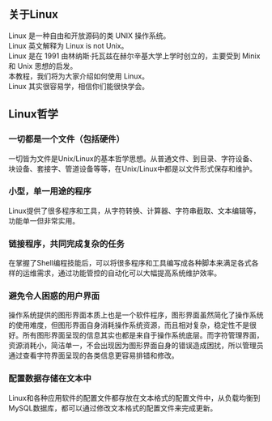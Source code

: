 ## 关于Linux 
Linux 是一种自由和开放源码的类 UNIX 操作系统。  
Linux 英文解释为 Linux is not Unix。  
Linux 是在 1991 由林纳斯·托瓦兹在赫尔辛基大学上学时创立的，主要受到 Minix 和 Unix 思想的启发。  
本教程，我们将为大家介绍如何使用 Linux。  
Linux 其实很容易学，相信你们能很快学会。

## Linux哲学
### 一切都是一个文件（包括硬件）

一切皆为文件是Unix/Linux的基本哲学思想。从普通文件、到目录、字符设备、块设备、套接字、管道设备等等，在Unix/Linux中都是以文件形式保存和维护。

### 小型，单一用途的程序

Linux提供了很多程序和工具，从字符转换、计算器、字符串截取、文本编辑等，功能单一但非常实用。

### 链接程序，共同完成复杂的任务

在掌握了Shell编程技能后，可以将很多程序和工具编写成各种脚本来满足各式各样的运维需求，通过功能管控的自动化可以大幅提高系统维护效率。

### 避免令人困惑的用户界面

操作系统提供的图形界面本质上也是一个软件程序，图形界面虽然简化了操作系统的使用难度，但图形界面自身消耗操作系统资源，而且相对复杂，稳定性不是很好。所有图形界面呈现的信息其实也都是来自于操作系统底层。而字符管理界面，资源消耗小，简洁单一，不会出现因为图形界面自身的错误造成困扰，所以管理员通过查看字符界面呈现的各类信息更容易排错和修改。

### 配置数据存储在文本中

Linux和各种应用软件的配置文件都存放在文本格式的配置文件中，从负载均衡到MySQL数据库，都可以通过修改文本格式的配置文件来完成更新。